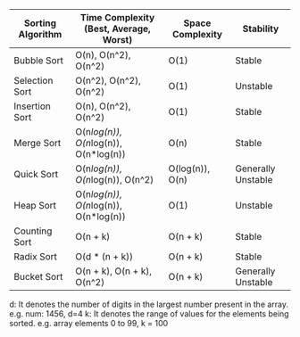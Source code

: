 | Sorting Algorithm | Time Complexity (Best, Average, Worst) | Space Complexity | Stability          |
|-------------------|----------------------------------------|------------------|--------------------|
| Bubble Sort       | O(n), O(n^2), O(n^2)                   | O(1)             | Stable             |
| Selection Sort    | O(n^2), O(n^2), O(n^2)                 | O(1)             | Unstable           |
| Insertion Sort    | O(n), O(n^2), O(n^2)                   | O(1)             | Stable             |
| Merge Sort        | O(n*log(n)), O(n*log(n)), O(n*log(n))  | O(n)             | Stable             |
| Quick Sort        | O(n*log(n)), O(n*log(n)), O(n^2)       | O(log(n)), O(n)  | Generally Unstable |
| Heap Sort         | O(n*log(n)), O(n*log(n)), O(n*log(n))  | O(1)             | Unstable           |
| Counting Sort     | O(n + k)                               | O(n + k)         | Stable             |
| Radix Sort        | O(d * (n + k))                         | O(n + k)         | Stable             |
| Bucket Sort       | O(n + k), O(n + k), O(n^2)             | O(n + k)         | Generally Unstable |

d: It denotes the number of digits in the largest number present in the array. e.g. num: 1456, d=4
k: It denotes the range of values for the elements being sorted. e.g. array elements 0 to 99, k = 100